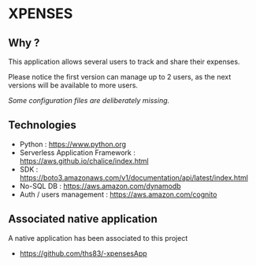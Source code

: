 # XPENSES

## Why ?

This application allows several users to track and share their expenses.

Please notice the first version can manage up to 2 users, as the next versions will be available to more users.

_Some configuration files are deliberately missing._

## Technologies

- Python : https://www.python.org
- Serverless Application Framework : https://aws.github.io/chalice/index.html
- SDK : https://boto3.amazonaws.com/v1/documentation/api/latest/index.html
- No-SQL DB : https://aws.amazon.com/dynamodb
- Auth / users management : https://aws.amazon.com/cognito

## Associated native application

A native application has been associated to this project

- https://github.com/ths83/-xpensesApp